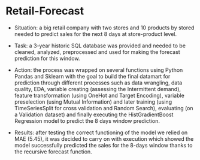 # Retail-Forecast

- Situation: a big retail company with two stores and 10 products by stored needed to predict sales for the next 8 days at store-product level.

- Task: a 3-year historic SQL database was provided and needed to be cleaned, analyzed, preprocessed and used for making the forecast prediction for this window.

- Action: the process was wrapped on several functions using Python Pandas and Sklearn with the goal to build the final datamart for prediction through different processes such as data wrangling, data quality, EDA, variable creating (assessing the Intermittent demand), feature transformation (using OneHot and Target Encoding), variable preselection (using Mutual Information) and later training (using TimeSeriesSplit for cross validation and Random Search), evaluating (on a Validation dataset) and finally executing the HistGradientBoost Regression model to predict the 8 days window prediction.

- Results: after testing the correct functioning of the model we relied on MAE (5.45), it was decided to carry on with execution which showed the model successfully predicted the sales for the 8-days window thanks to the recursive forecast function.
